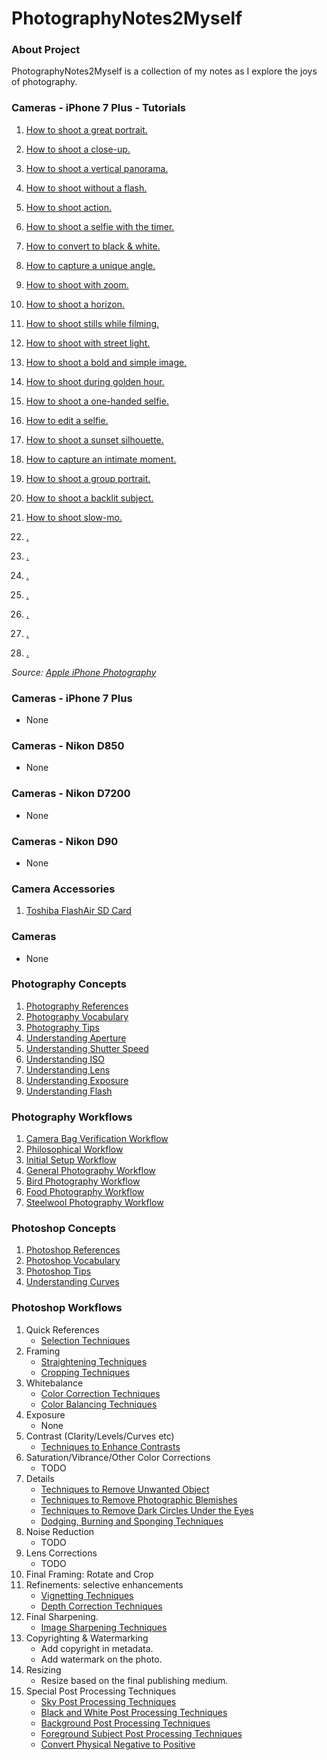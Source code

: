 # PhotographyNotes2Myself

### About Project
PhotographyNotes2Myself is a collection of my notes as I explore the joys of photography.

### Cameras - iPhone 7 Plus - Tutorials
1. [How to shoot a great portrait.](https://raw.githubusercontent.com/vikash-india/PhotographyNotes2Myself/master/cameras/iphone-7plus/tutorials/iphone7-01-shoot-great-portrait.mp4)
1. [How to shoot a close-up.](https://raw.githubusercontent.com/vikash-india/PhotographyNotes2Myself/master/cameras/iphone-7plus/tutorials/iphone7-02-shoot-close-up.mp4)
1. [How to shoot a vertical panorama.](https://raw.githubusercontent.com/vikash-india/PhotographyNotes2Myself/master/cameras/iphone-7plus/tutorials/iphone7-03-shoot-vertical-pano.mp4)
1. [How to shoot without a flash.](https://raw.githubusercontent.com/vikash-india/PhotographyNotes2Myself/master/cameras/iphone-7plus/tutorials/iphone7-04-shoot-without-flash.mp4)
1. [How to shoot action.](https://raw.githubusercontent.com/vikash-india/PhotographyNotes2Myself/master/cameras/iphone-7plus/tutorials/iphone7-05-shoot-action.mp4)
1. [How to shoot a selfie with the timer.](https://raw.githubusercontent.com/vikash-india/PhotographyNotes2Myself/master/cameras/iphone-7plus/tutorials/iphone7-06-shoot-selfie-with-the-timer.mp4)
1. [How to convert to black & white.](https://raw.githubusercontent.com/vikash-india/PhotographyNotes2Myself/master/cameras/iphone-7plus/tutorials/iphone7-07-shoot-black-and-white.mp4)
1. [How to capture a unique angle.](https://raw.githubusercontent.com/vikash-india/PhotographyNotes2Myself/master/cameras/iphone-7plus/tutorials/iphone7-08-shoot-unique-angle.mp4)
1. [How to shoot with zoom.](https://raw.githubusercontent.com/vikash-india/PhotographyNotes2Myself/master/cameras/iphone-7plus/tutorials/iphone7-09-shoot-with-zoom.mp4)
1. [How to shoot a horizon.](https://raw.githubusercontent.com/vikash-india/PhotographyNotes2Myself/master/cameras/iphone-7plus/tutorials/iphone7-10-shoot-horizon.mp4)
1. [How to shoot stills while filming.](https://raw.githubusercontent.com/vikash-india/PhotographyNotes2Myself/master/cameras/iphone-7plus/tutorials/iphone7-11-shoot-stills-while-filming.mp4)
1. [How to shoot with street light.](https://raw.githubusercontent.com/vikash-india/PhotographyNotes2Myself/master/cameras/iphone-7plus/tutorials/iphone7-12-shoot-with-street-lights.mp4)
1. [How to shoot a bold and simple image.](https://raw.githubusercontent.com/vikash-india/PhotographyNotes2Myself/master/cameras/iphone-7plus/tutorials/iphone7-13-shoot-bold-and-simple.mp4)
1. [How to shoot during golden hour.](https://raw.githubusercontent.com/vikash-india/PhotographyNotes2Myself/master/cameras/iphone-7plus/tutorials/iphone7-14-shoot-during-golden-hour.mp4)
1. [How to shoot a one-handed selfie.](https://raw.githubusercontent.com/vikash-india/PhotographyNotes2Myself/master/cameras/iphone-7plus/tutorials/iphone7-15-shoot-one-handed-selfie.mp4)
1. [How to edit a selfie.](https://raw.githubusercontent.com/vikash-india/PhotographyNotes2Myself/master/cameras/iphone-7plus/tutorials/iphone7-16-edit-a-selfie.mp4)
1. [How to shoot a sunset silhouette.](https://raw.githubusercontent.com/vikash-india/PhotographyNotes2Myself/master/cameras/iphone-7plus/tutorials/iphone7-17-shoot-a-sunset-silhouette.mp4)
1. [How to capture an intimate moment.](https://raw.githubusercontent.com/vikash-india/PhotographyNotes2Myself/master/cameras/iphone-7plus/tutorials/iphone7-18-shoot-an-intimate-moment.mp4)
1. [How to shoot a group portrait.](https://raw.githubusercontent.com/vikash-india/PhotographyNotes2Myself/master/cameras/iphone-7plus/tutorials/iphone7-19-shoot-a-group-portrait.mp4)
1. [How to shoot a backlit subject.](https://raw.githubusercontent.com/vikash-india/PhotographyNotes2Myself/master/cameras/iphone-7plus/tutorials/iphone7-20-shoot-a-backlit-subject.mp4)

1. [How to shoot slow-mo.](https://raw.githubusercontent.com/vikash-india/PhotographyNotes2Myself/master/cameras/iphone-7plus/tutorials/iphone7-football-slo-mo-tpl-cc-in-20180612_1280x720h.mp4)
1. [.](https://raw.githubusercontent.com/vikash-india/PhotographyNotes2Myself/master/cameras/iphone-7plus/tutorials/iphone7-20-shoot-a-backlit-subject.mp4)
1. [.](https://raw.githubusercontent.com/vikash-india/PhotographyNotes2Myself/master/cameras/iphone-7plus/tutorials/iphone7-20-shoot-a-backlit-subject.mp4)
1. [.](https://raw.githubusercontent.com/vikash-india/PhotographyNotes2Myself/master/cameras/iphone-7plus/tutorials/iphone7-20-shoot-a-backlit-subject.mp4)
1. [.](https://raw.githubusercontent.com/vikash-india/PhotographyNotes2Myself/master/cameras/iphone-7plus/tutorials/iphone7-20-shoot-a-backlit-subject.mp4)
1. [.](https://raw.githubusercontent.com/vikash-india/PhotographyNotes2Myself/master/cameras/iphone-7plus/tutorials/iphone7-20-shoot-a-backlit-subject.mp4)
1. [.](https://raw.githubusercontent.com/vikash-india/PhotographyNotes2Myself/master/cameras/iphone-7plus/tutorials/iphone7-20-shoot-a-backlit-subject.mp4)
1. [.](https://raw.githubusercontent.com/vikash-india/PhotographyNotes2Myself/master/cameras/iphone-7plus/tutorials/iphone7-20-shoot-a-backlit-subject.mp4)

*Source: [Apple iPhone Photography](https://www.apple.com/in/iphone/photography-how-to/)*

### Cameras - iPhone 7 Plus
* None

### Cameras - Nikon D850
* None

### Cameras - Nikon D7200
* None

### Cameras - Nikon D90
* None

### Camera Accessories
1. [Toshiba FlashAir SD Card](cameras/accessories/001-ToshibaFlashair.md)

### Cameras
* None

### Photography Concepts
1. [Photography References](photography/concepts/001-PhotographyReferences.md)
1. [Photography Vocabulary](photography/concepts/002-PhotographyVocabulary.md)
1. [Photography Tips](photography/concepts/003-PhotographyTips.md)
1. [Understanding Aperture](photography/concepts/004-UnderstandingAperture.md)
1. [Understanding Shutter Speed](photography/concepts/005-UnderstandingShutterSpeed.md)
1. [Understanding ISO](photography/concepts/006-UnderstandingISO.md)
1. [Understanding Lens](photography/concepts/007-UnderstandingLens.md)
1. [Understanding Exposure](photography/concepts/008-UnderstandingExposure.md)
1. [Understanding Flash](photography/concepts/009-UnderstandingFlash.md)

### Photography Workflows
1. [Camera Bag Verification Workflow](photography/workflows/001-CameraBagVerificationWorkflow.md)
1. [Philosophical Workflow](photography/workflows/001-PhilosophicalWorkflow.md)
1. [Initial Setup Workflow](photography/workflows/002-InitialSetupWorkflow.md)
1. [General Photography Workflow](photography/workflows/003-GeneralPhotographyWorkflow.md)
1. [Bird Photography Workflow](photography/workflows/004-BirdPhotographyWorkflow.md)
1. [Food Photography Workflow](photography/workflows/005-FoodPhotographyWorkflow.md)
1. [Steelwool Photography Workflow](photography/workflows/006-SteelwoolPhotographyWorkflow.md)

### Photoshop Concepts
1. [Photoshop References](photoshop/concepts/P001-PhotoshopReferences.md)
1. [Photoshop Vocabulary](photoshop/concepts/P002-PhotoshopVocabulary.md)
1. [Photoshop Tips](photoshop/concepts/P003-PhotoshopTips.md)
1. [Understanding Curves](photoshop/concepts/P004-UnderstandingCurves.md)

### Photoshop Workflows
1. Quick References
    - [Selection Techniques](photoshop/workflows/P001-SelectionTechniques.md)
1. Framing
    - [Straightening Techniques](photoshop/workflows/P002-StraighteningTechniques.md)
    - [Cropping Techniques](photoshop/workflows/P003-CroppingTechniques.md)
1. Whitebalance
    - [Color Correction Techniques](photoshop/workflows/P004-ColourCorrectionTechniques.md)
    - [Color Balancing Techniques](photoshop/workflows/P005-ColorBalancingTechniques.md)
1. Exposure
    - None
1. Contrast (Clarity/Levels/Curves etc)
    - [Techniques to Enhance Contrasts](photoshop/workflows/P010-ContrastEnhancementTechniques.md)
1.  Saturation/Vibrance/Other Color Corrections
    - TODO
1. Details
    - [Techniques to Remove Unwanted Object](photoshop/workflows/P007-UnwantedObjectsRemovalTechniques.md)
    - [Techniques to Remove Photographic Blemishes](photoshop/workflows/P008-PhotographicBlemishesRemovalTechniques.md)
    - [Techniques to Remove Dark Circles Under the Eyes](photoshop/workflows/P009-DarkCirlesUnderEyesRemovalTechniques.md)
    - [Dodging, Burning and Sponging Techniques](photoshop/workflows/P011-DodgingBurningAndSpongingTechniques.md)
1. Noise Reduction
    - TODO
1. Lens Corrections
    - TODO
1. Final Framing: Rotate and Crop
1. Refinements: selective enhancements
    - [Vignetting Techniques](photoshop/workflows/P012-VignettingTechniques.md)
    - [Depth Correction Techniques](photoshop/workflows/P013-DepthCorrectionTechniques.md)
1. Final Sharpening.
    - [Image Sharpening Techniques](photoshop/workflows/P006-SharpeningTechniques.md)
1. Copyrighting & Watermarking
    - Add copyright in metadata.
    - Add watermark on the photo.    
1. Resizing
    - Resize based on the final publishing medium.
1. Special Post Processing Techniques
    - [Sky Post Processing Techniques](photoshop/workflows/P051-SkyPostProcessingTechniques.md)
    - [Black and White Post Processing Techniques](photoshop/workflows/P052-BlackAndWhitePostprocessingTechniques.md)
    - [Background Post Processing Techniques](photoshop/workflows/P053-BackgroundPostProcessingTechniques.md)
    - [Foreground Subject Post Processing Techniques](photoshop/workflows/P054-ForegroundSubjectPostProcessingTechniques.md)
    - [Convert Physical Negative to Positive](photoshop/workflows/P055-ConvertPhysicalNegativeToPositive.md)
